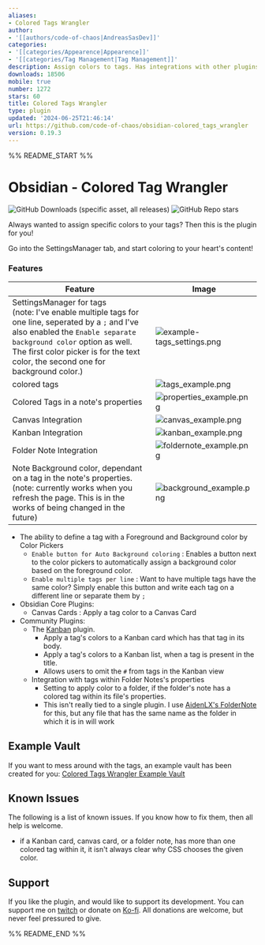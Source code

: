 ```yaml
---
aliases:
- Colored Tags Wrangler
author:
- '[[authors/code-of-chaos|AndreasSasDev]]'
categories:
- '[[categories/Appearence|Appearence]]'
- '[[categories/Tag Management|Tag Management]]'
description: Assign colors to tags. Has integrations with other plugins, like Kanban.
downloads: 18506
mobile: true
number: 1272
stars: 60
title: Colored Tags Wrangler
type: plugin
updated: '2024-06-25T21:46:14'
url: https://github.com/code-of-chaos/obsidian-colored_tags_wrangler
version: 0.19.3
---
```


%% README_START %%

# Obsidian - Colored Tag Wrangler

<span>
	<img alt="GitHub Downloads (specific asset, all releases)" src="https://img.shields.io/github/downloads/code-of-chaos/obsidian-colored_tags_wrangler/main.js">
	<img alt="GitHub Repo stars" src="https://img.shields.io/github/stars/code-of-chaos/obsidian-colored_tags_wrangler">
</span>

Always wanted to assign specific colors to your tags? Then this is the plugin for you!

Go into the SettingsManager tab, and start coloring to your heart's content!

### Features

| Feature                                                                                                                                                                                                                                                          | Image                                                                                                                                                |
|------------------------------------------------------------------------------------------------------------------------------------------------------------------------------------------------------------------------------------------------------------------|------------------------------------------------------------------------------------------------------------------------------------------------------|
| SettingsManager for tags <br> (note: I've enable multiple tags for one line, seperated by a `;` and I've also enabled the `Enable separate background color` option as well. The first color picker is for the text color, the second one for background color.) | ![example-tags_settings.png](https://raw.githubusercontent.com/code-of-chaos/obsidian-colored_tags_wrangler/master/assets/example-tags_settings.png) |
| colored tags                                                                                                                                                                                                                                                     | ![tags_example.png](https://raw.githubusercontent.com/code-of-chaos/obsidian-colored_tags_wrangler/master/assets/example-tags.png)                   |
| Colored Tags in a note's properties                                                                                                                                                                                                                              | ![properties_example.png](https://raw.githubusercontent.com/code-of-chaos/obsidian-colored_tags_wrangler/master/assets/example-properties.png)       |
| Canvas Integration                                                                                                                                                                                                                                               | ![canvas_example.png](https://raw.githubusercontent.com/code-of-chaos/obsidian-colored_tags_wrangler/master/assets/example-canvas.png)               |
| Kanban Integration                                                                                                                                                                                                                                               | ![kanban_example.png](https://raw.githubusercontent.com/code-of-chaos/obsidian-colored_tags_wrangler/master/assets/example-kanban.png)               |
| Folder Note Integration                                                                                                                                                                                                                                          | ![foldernote_example.png](https://raw.githubusercontent.com/code-of-chaos/obsidian-colored_tags_wrangler/master/assets/example-folder_note.png)      |
| Note Background color, dependant on a tag in the note's properties. <br> (note: currently works when you refresh the page. This is in the works of being changed in the future)                                                                                  | ![background_example.png](https://raw.githubusercontent.com/code-of-chaos/obsidian-colored_tags_wrangler/master/assets/example-note_background.png)  |

- The ability to define a tag with a Foreground and Background color by Color Pickers
	- `Enable button for Auto Background coloring` : Enables a button next to the color pickers to automatically assign
	  a background color based on the foreground color.
	- `Enable multiple tags per line` : Want to have multiple tags have the same color? Simply enable this button and
	  write each tag on a different line or separate them by `;`
- Obsidian Core Plugins:
	- Canvas Cards : Apply a tag color to a Canvas Card
- Community Plugins:
	- The [Kanban](https://github.com/mgmeyers/obsidian-kanban) plugin.
		- Apply a tag's colors to a Kanban card which has that tag in its body.
		- Apply a tag's colors to a Kanban list, when a tag is present in the title.
		- Allows users to omit the `#` from tags in the Kanban view
	- Integration with tags within Folder Notes's properties
		- Setting to apply color to a folder, if the folder's note has a colored tag within its file's properties.
		- This isn't really tied to a single plugin. I
		  use [AidenLX's FolderNote](https://github.com/aidenlx/alx-folder-note) for this, but any file that has the
		  same name as the folder in which it is in will work

## Example Vault

If you want to mess around with the tags, an example vault has been created for you:
[Colored Tags Wrangler Example Vault](https://github.com/code-of-chaos/obsidian-colored_tags_wrangler-example_vault)

## Known Issues

The following is a list of known issues. If you know how to fix them, then all help is welcome.

- if a Kanban card, canvas card, or a folder note, has more than one colored tag within it, it isn't always clear why
  CSS chooses the given color.

## Support

If you like the plugin, and would like to support its development. You can support me
on [twitch](https://www.twitch.tv/andreassasdev) or donate on [Ko-fi](https://www.twitch.tv/andreassasdev).
All donations are welcome, but never feel pressured to give.


%% README_END %%